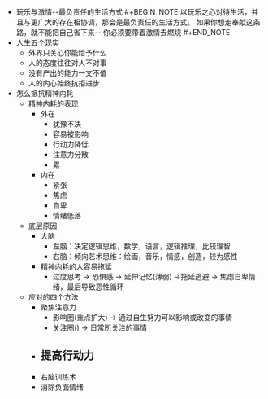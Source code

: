 - 玩乐与激情--最负责任的生活方式
  #+BEGIN_NOTE
  以玩乐之心对待生活，并且与更广大的存在相协调，那会是最负责任的生活方式。
  如果你想走奉献这条路，就不能把自己省下来-- 你必须要带着激情去燃烧
  #+END_NOTE
- 人生五个现实
	- 外界只关心你能给予什么
	- 人的态度往往对人不对事
	- 没有产出的能力一文不值
	- 人的内心始终抗拒进步
- 怎么抵抗精神内耗
	- 精神内耗的表现
		- 外在
			- 犹豫不决
			- 容易被影响
			- 行动力降低
			- 注意力分散
			- 累
		- 内在
			- 紧张
			- 焦虑
			- 自卑
			- 情绪低落
	- 底层原因
		- 大脑
			- 左脑：决定逻辑思维，数学，语言，逻辑推理，比较理智
			- 右脑：倾向艺术思维：绘画，音乐，情感，创造，较为感性
		- 精神内耗的人容易拖延
			- 过度思考 -> 恐惧感 -> 延伸记忆(薄弱) ->拖延逃避 -> 焦虑自卑情绪，最后导致恶性循环
	- 应对的四个方法
		- 聚焦注意力
			- 影响圈(重点扩大) -> 通过自生努力可以影响或改变的事情
			- 关注圈() -> 日常所关注的事情
		- 提高行动力
			-
		- 右脑训练术
		- 消除负面情绪